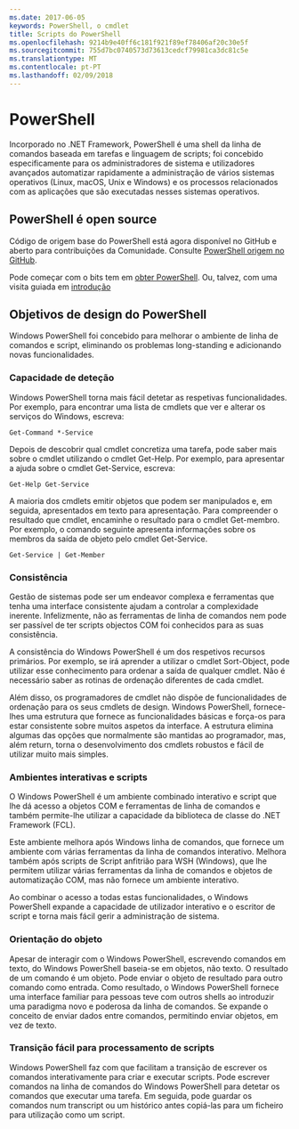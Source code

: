 ```yaml
---
ms.date: 2017-06-05
keywords: PowerShell, o cmdlet
title: Scripts do PowerShell
ms.openlocfilehash: 9214b9e40ff6c181f921f89ef78406af20c30e5f
ms.sourcegitcommit: 755d7bc0740573d73613cedcf79981ca3dc81c5e
ms.translationtype: MT
ms.contentlocale: pt-PT
ms.lasthandoff: 02/09/2018
---
```

# <a name="powershell"></a>PowerShell

Incorporado no .NET Framework, PowerShell é uma shell da linha de comandos baseada em tarefas e linguagem de scripts; foi concebido especificamente para os administradores de sistema e utilizadores avançados automatizar rapidamente a administração de vários sistemas operativos (Linux, macOS, Unix e Windows) e os processos relacionados com as aplicações que são executadas nesses sistemas operativos.

## <a name="powershell-is-open-source"></a>PowerShell é open source

Código de origem base do PowerShell está agora disponível no GitHub e aberto para contribuições da Comunidade. Consulte [PowerShell origem no GitHub](https://github.com/powershell/powershell).

Pode começar com o bits tem em [obter PowerShell](https://github.com/PowerShell/PowerShell#get-powershell).
Ou, talvez, com uma visita guiada em [introdução](https://github.com/PowerShell/PowerShell/blob/master/docs/learning-powershell)

## <a name="powershell-design-goals"></a>Objetivos de design do PowerShell
Windows PowerShell foi concebido para melhorar o ambiente de linha de comandos e script, eliminando os problemas long-standing e adicionando novas funcionalidades.

### <a name="discoverability"></a>Capacidade de deteção
Windows PowerShell torna mais fácil detetar as respetivas funcionalidades. Por exemplo, para encontrar uma lista de cmdlets que ver e alterar os serviços do Windows, escreva:

```
Get-Command *-Service
```

Depois de descobrir qual cmdlet concretiza uma tarefa, pode saber mais sobre o cmdlet utilizando o cmdlet Get-Help. Por exemplo, para apresentar a ajuda sobre o cmdlet Get-Service, escreva:

```
Get-Help Get-Service
```
A maioria dos cmdlets emitir objetos que podem ser manipulados e, em seguida, apresentados em texto para apresentação. Para compreender o resultado que cmdlet, encaminhe o resultado para o cmdlet Get-membro. Por exemplo, o comando seguinte apresenta informações sobre os membros da saída de objeto pelo cmdlet Get-Service.

```
Get-Service | Get-Member
```

### <a name="consistency"></a>Consistência
Gestão de sistemas pode ser um endeavor complexa e ferramentas que tenha uma interface consistente ajudam a controlar a complexidade inerente. Infelizmente, não as ferramentas de linha de comandos nem pode ser passível de ter scripts objectos COM foi conhecidos para as suas consistência.

A consistência do Windows PowerShell é um dos respetivos recursos primários. Por exemplo, se irá aprender a utilizar o cmdlet Sort-Object, pode utilizar esse conhecimento para ordenar a saída de qualquer cmdlet. Não é necessário saber as rotinas de ordenação diferentes de cada cmdlet.

Além disso, os programadores de cmdlet não dispõe de funcionalidades de ordenação para os seus cmdlets de design. Windows PowerShell, fornece-lhes uma estrutura que fornece as funcionalidades básicas e força-os para estar consistente sobre muitos aspetos da interface. A estrutura elimina algumas das opções que normalmente são mantidas ao programador, mas, além return, torna o desenvolvimento dos cmdlets robustos e fácil de utilizar muito mais simples.

### <a name="interactive-and-scripting-environments"></a>Ambientes interativas e scripts
O Windows PowerShell é um ambiente combinado interativo e script que lhe dá acesso a objetos COM e ferramentas de linha de comandos e também permite-lhe utilizar a capacidade da biblioteca de classe do .NET Framework (FCL).

Este ambiente melhora após Windows linha de comandos, que fornece um ambiente com várias ferramentas da linha de comandos interativo. Melhora também após scripts de Script anfitrião para WSH (Windows), que lhe permitem utilizar várias ferramentas da linha de comandos e objetos de automatização COM, mas não fornece um ambiente interativo.

Ao combinar o acesso a todas estas funcionalidades, o Windows PowerShell expande a capacidade de utilizador interativo e o escritor de script e torna mais fácil gerir a administração de sistema.

### <a name="object-orientation"></a>Orientação do objeto
Apesar de interagir com o Windows PowerShell, escrevendo comandos em texto, do Windows PowerShell baseia-se em objetos, não texto. O resultado de um comando é um objeto. Pode enviar o objeto de resultado para outro comando como entrada. Como resultado, o Windows PowerShell fornece uma interface familiar para pessoas teve com outros shells ao introduzir uma paradigma novo e poderosa da linha de comandos. Se expande o conceito de enviar dados entre comandos, permitindo enviar objetos, em vez de texto.

### <a name="easy-transition-to-scripting"></a>Transição fácil para processamento de scripts
Windows PowerShell faz com que facilitam a transição de escrever os comandos interativamente para criar e executar scripts. Pode escrever comandos na linha de comandos do Windows PowerShell para detetar os comandos que executar uma tarefa. Em seguida, pode guardar os comandos num transcript ou um histórico antes copiá-las para um ficheiro para utilização como um script.

